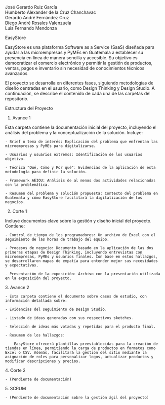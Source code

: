 José Gerardo Ruiz García  
Humberto Alexander de la Cruz Chanchavac  
Gerardo André Fernández Cruz  
Diego André Rosales Valenzuela  
Luis Fernando Mendonza  

EasyStore

EasyStore es una plataforma Software as a Service (SaaS) diseñada para ayudar a las microempresas y PyMEs en Guatemala a establecer su presencia en línea de manera sencilla y accesible. Su objetivo es democratizar el comercio electrónico y permitir la gestión de productos, ventas, pagos e inventario sin necesidad de conocimientos técnicos avanzados.

El proyecto se desarrolla en diferentes fases, siguiendo metodologías de diseño centradas en el usuario, como Design Thinking y Design Studio. A continuación, se describe el contenido de cada una de las carpetas del repositorio.

Estructura del Proyecto

1. Avance 1

Esta carpeta contiene la documentación inicial del proyecto, incluyendo el análisis del problema y la conceptualización de la solución. Incluye:

    - Brief o tema de interés: Explicación del problema que enfrentan las microempresas y PyMEs para digitalizarse.
 
    - Usuarios y usuarios extremos: Identificación de los usuarios objetivo.

    - Técnica "Qué, Cómo y Por qué": Evidencias de la aplicación de esta metodología para definir la solución.

    - Framework AEIOU: Análisis de al menos dos actividades relacionadas con la problemática.

    - Resumen del problema y solución propuesta: Contexto del problema en Guatemala y cómo EasyStore facilitará la digitalización de los negocios.

2. Corte 1

Incluye documentos clave sobre la gestión y diseño inicial del proyecto. Contiene:

    - Control de tiempo de los programadores: Un archivo de Excel con el seguimiento de las horas de trabajo del equipo.

    - Procesos de negocio: Documento basado en la aplicación de las dos primeras etapas de Design Thinking, incluyendo entrevistas con microempresas, PyMEs y usuarios finales. Con base en estos hallazgos, se desarrollaron mapas de empatía para entender mejor sus necesidades y expectativas.

    - Presentación de la exposición: Archivo con la presentación utilizada en la exposición del proyecto.

3.⁠ ⁠Avance 2

    - Esta carpeta contiene el documento sobre casos de estudio, con información detallada sobre:

    - Evidencias del seguimiento de Design Studio.

    - Listado de ideas generadas con sus respectivos sketches.

    - Selección de ideas más votadas y repetidas para el producto final.

    - Resumen de los hallazgos:

        EasyStore ofrecerá plantillas preestablecidas para la creación de tiendas en línea, permitiendo la carga de productos en formatos como Excel o CSV. Además, facilitará la gestión del sitio mediante la asignación de roles para personalizar logos, actualizar productos y modificar descripciones y precios.

4.⁠ ⁠Corte 2

    - (Pendiente de documentación)

5.⁠ ⁠SCRUM

    - (Pendiente de documentación sobre la gestión ágil del proyecto)